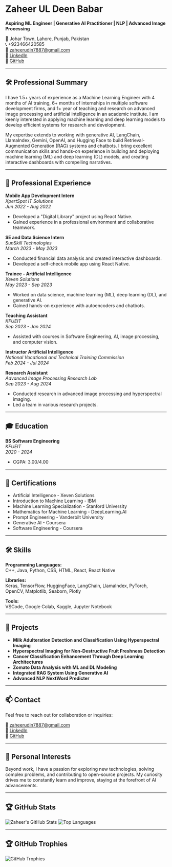 # Zaheer UL Deen Babar

**Aspiring ML Engineer | Generative AI Practitioner | NLP | Advanced Image Processing**

📍 Johar Town, Lahore, Punjab, Pakistan  
📞 +923466420585  
📧 [zaheerudin7887@gmail.com](mailto:zaheerudin7887@gmail.com)  
🔗 [LinkedIn](https://www.linkedin.com/in/zaheer-ul-deen-650492061)  
🔗 [GitHub](https://github.com/ZaheerUDeen7887)

---

## 🛠️ Professional Summary

I have 1.5+ years of experience as a Machine Learning Engineer with 4 months of AI training, 6+ months of internships in multiple software development firms, and 1+ year of teaching and research on advanced image processing and artificial intelligence in an academic institute. I am keenly interested in applying machine learning and deep learning models to develop efficient systems for research and development.

My expertise extends to working with generative AI, LangChain, LlamaIndex, Gemini, OpenAI, and Hugging Face to build Retrieval-Augmented Generation (RAG) systems and chatbots. I bring excellent communication skills and hands-on experience in building and deploying machine learning (ML) and deep learning (DL) models, and creating interactive dashboards with compelling narratives.

---

## 💼 Professional Experience

**Mobile App Development Intern**  
*XpertSpot IT Solutions*  
*Jun 2022 - Aug 2022*  
- Developed a "Digital Library" project using React Native.
- Gained experience in a professional environment and collaborative teamwork.

**SE and Data Science Intern**  
*SunSkill Technologies*  
*March 2023 - May 2023*  
- Conducted financial data analysis and created interactive dashboards.
- Developed a self-check mobile app using React Native.

**Trainee - Artificial Intelligence**  
*Xeven Solutions*  
*May 2023 - Sep 2023*  
- Worked on data science, machine learning (ML), deep learning (DL), and generative AI.
- Gained hands-on experience with autoencoders and chatbots.

**Teaching Assistant**  
*KFUEIT*  
*Sep 2023 - Jan 2024*  
- Assisted with courses in Software Engineering, AI, image processing, and computer vision.

**Instructor Artificial Intelligence**  
*National Vocational and Technical Training Commission*  
*Feb 2024 - Jul 2024*

**Research Assistant**  
*Advanced Image Processing Research Lab*  
*Sep 2023 - Aug 2024*  
- Conducted research in advanced image processing and hyperspectral imaging.
- Led a team in various research projects.

---

## 🎓 Education

**BS Software Engineering**  
*KFUEIT*  
*2020 - 2024*  
- CGPA: 3.00/4.00

---

## 📜 Certifications

- Artificial Intelligence - Xeven Solutions
- Introduction to Machine Learning - IBM
- Machine Learning Specialization - Stanford University
- Mathematics for Machine Learning - DeepLearning.AI
- Prompt Engineering - Vanderbilt University
- Generative AI - Coursera
- Software Engineering - Coursera

---

## 🛠️ Skills

**Programming Languages:**  
C++, Java, Python, CSS, HTML, React, React Native

**Libraries:**  
Keras, TensorFlow, HuggingFace, LangChain, LlamaIndex, PyTorch, OpenCV, Matplotlib, Seaborn, Plotly

**Tools:**  
VSCode, Google Colab, Kaggle, Jupyter Notebook

---

## 🚀 Projects

- **Milk Adulteration Detection and Classification Using Hyperspectral Imaging**
- **Hyperspectral Imaging for Non-Destructive Fruit Freshness Detection**
- **Cancer Classification Enhancement Through Deep Learning Architectures**
- **Zomato Data Analysis with ML and DL Modeling**
- **Integrated RAG System Using Generative AI**
- **Advanced NLP NextWord Predicter**

---

## 📫 Contact

Feel free to reach out for collaboration or inquiries:

📧 [zaheerudin7887@gmail.com](mailto:zaheerudin7887@gmail.com)  
🔗 [LinkedIn](https://www.linkedin.com/in/zaheer-ul-deen-650492061)  
🔗 [GitHub](https://github.com/ZaheerUDeen7887)

---

## 🌱 Personal Interests

Beyond work, I have a passion for exploring new technologies, solving complex problems, and contributing to open-source projects. My curiosity drives me to constantly learn and improve, staying at the forefront of AI advancements.

---

## 🏆 GitHub Stats

![Zaheer's GitHub Stats](https://github-readme-stats.vercel.app/api?username=ZaheerUDin957&show_icons=true&theme=radical)
![Top Languages](https://github-readme-stats.vercel.app/api/top-langs/?username=ZaheerUDin957&layout=compact&theme=radical)

---

## 🏆 GitHub Trophies

![GitHub Trophies](https://github-profile-trophy.vercel.app/?username=ZaheerUDeen7887&theme=onedark&no-frame=true&margin-w=15)

